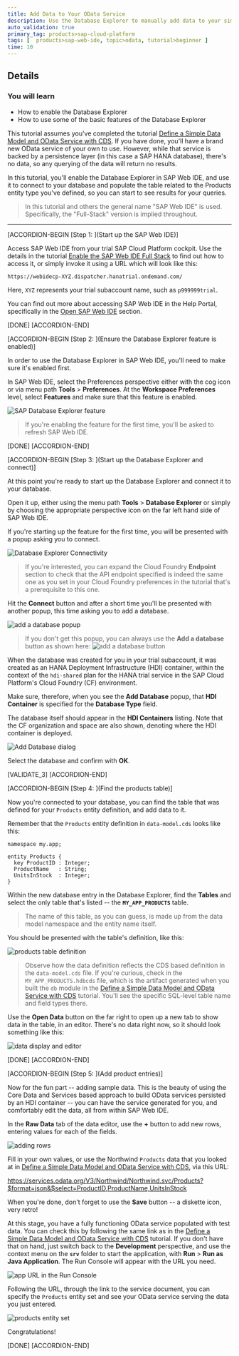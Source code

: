 ```yaml
---
title: Add Data to Your OData Service
description: Use the Database Explorer to manually add data to your simple OData service.
auto_validation: true
primary_tag: products>sap-cloud-platform
tags: [  products>sap-web-ide, topic>odata, tutorial>beginner ]
time: 10
---
```


## Details
### You will learn
- How to enable the Database Explorer
- How to use some of the basic features of the Database Explorer

This tutorial assumes you've completed the tutorial [Define a Simple Data Model and OData Service with CDS](https://www.sap.com/developer/tutorials/odata-05-data-model-service.html). If you have done, you'll have a brand new OData service of your own to use. However, while that service is backed by a persistence layer (in this case a SAP HANA database), there's no data, so any querying of the data will return no results.

In this tutorial, you'll enable the Database Explorer in SAP Web IDE, and use it to connect to your database and populate the table related to the Products entity type you've defined, so you can start to see results for your queries.

> In this tutorial and others the general name "SAP Web IDE" is used. Specifically, the "Full-Stack" version is implied throughout.

---

[ACCORDION-BEGIN [Step 1: ](Start up the SAP Web IDE)]

Access SAP Web IDE from your trial SAP Cloud Platform cockpit. Use the details in the tutorial [Enable the SAP Web IDE Full Stack](https://www.sap.com/developer/tutorials/webide-multi-cloud.html) to find out how to access it, or simply invoke it using a URL which will look like this:

`https://webidecp-XYZ.dispatcher.hanatrial.ondemand.com/`

Here, `XYZ` represents your trial subaccount name, such as `p999999trial`.

You can find out more about accessing SAP Web IDE in the Help Portal, specifically in the [Open SAP Web IDE](https://help.sap.com/viewer/825270ffffe74d9f988a0f0066ad59f0/CF/en-US/51321a804b1a4935b0ab7255447f5f84.html) section.

[DONE]
[ACCORDION-END]

[ACCORDION-BEGIN [Step 2: ](Ensure the Database Explorer feature is enabled)]

In order to use the Database Explorer in SAP Web IDE, you'll need to make sure it's enabled first.

In SAP Web IDE, select the Preferences perspective either with the cog icon or via menu path **Tools** > **Preferences**. At the **Workspace Preferences** level, select **Features** and make sure that this feature is enabled.

![SAP Database Explorer feature](sap-hana-database-explorer-feature.png)

> If you're enabling the feature for the first time, you'll be asked to refresh SAP Web IDE.

[DONE]
[ACCORDION-END]

[ACCORDION-BEGIN [Step 3: ](Start up the Database Explorer and connect)]

At this point you're ready to start up the Database Explorer and connect it to your database.

Open it up, either using the menu path **Tools** > **Database Explorer** or simply by choosing the appropriate perspective icon on the far left hand side of SAP Web IDE.

If you're starting up the feature for the first time, you will be presented with a popup asking you to connect.

![Database Explorer Connectivity](database-explorer-connectivity.png)

> If you're interested, you can expand the Cloud Foundry **Endpoint** section to check that the API endpoint specified is indeed the same one as you set in your Cloud Foundry preferences in the tutorial that's a prerequisite to this one.

Hit the **Connect** button and after a short time you'll be presented with another popup, this time asking you to add a database.

![add a database popup](add-a-database-popup.png)

> If you don't get this popup, you can always use the **Add a database** button as shown here:
> ![add a database button](add-a-database-button.png)

When the database was created for you in your trial subaccount, it was created as an HANA Deployment Infrastructure (HDI) container, within the context of the `hdi-shared` plan for the HANA trial service in the SAP Cloud Platform's Cloud Foundry (CF) environment.

Make sure, therefore, when you see the **Add Database** popup, that **HDI Container** is specified for the **Database Type** field.

The database itself should appear in the **HDI Containers** listing. Note that the CF organization and space are also shown, denoting where the HDI container is deployed.

![Add Database dialog](add-database-dialog.png)

Select the database and confirm with **OK**.

[VALIDATE_3]
[ACCORDION-END]

[ACCORDION-BEGIN [Step 4: ](Find the products table)]

Now you're connected to your database, you can find the table that was defined for your `Products` entity definition, and add data to it.

Remember that the `Products` entity definition in `data-model.cds` looks like this:

```
namespace my.app;

entity Products {
  key ProductID : Integer;
  ProductName   : String;
  UnitsInStock  : Integer;
}
```

Within the new database entry in the Database Explorer, find the **Tables** and select the only table that's listed -- the **`MY_APP_PRODUCTS`** table.

> The name of this table, as you can guess, is made up from the data model namespace and the entity name itself.

You should be presented with the table's definition, like this:

![products table definition](products-table-definition.png)

> Observe how the data definition reflects the CDS based definition in the `data-model.cds` file. If you're curious, check in the `MY_APP_PRODUCTS.hdbcds` file, which is the artifact generated when you built the `db` module in the [Define a Simple Data Model and OData Service with CDS](https://www.sap.com/developer/tutorials/odata-05-data-model-service.html) tutorial. You'll see the specific SQL-level table name and field types there.

Use the **Open Data** button on the far right to open up a new tab to show data in the table, in an editor. There's no data right now, so it should look something like this:

![data display and editor](data-display-and-editor.png)

[DONE]
[ACCORDION-END]


[ACCORDION-BEGIN [Step 5: ](Add product entries)]

Now for the fun part -- adding sample data. This is the beauty of using the Core Data and Services based approach to build OData services persisted by an HDI container -- you can have the service generated for you, and comfortably edit the data, all from within SAP Web IDE.

In the **Raw Data** tab of the data editor, use the **+** button to add new rows, entering values for each of the fields.

![adding rows](adding-rows.png)

Fill in your own values, or use the Northwind `Products` data that you looked at in [Define a Simple Data Model and OData Service with CDS](https://www.sap.com/developer/tutorials/odata-05-data-model-service.html), via this URL:

<https://services.odata.org/V3/Northwind/Northwind.svc/Products?$format=json&$select=ProductID,ProductName,UnitsInStock>

When you're done, don't forget to use the **Save** button -- a diskette icon, very retro!

At this stage, you have a fully functioning OData service populated with test data. You can check this by following the same link as in the [Define a Simple Data Model and OData Service with CDS](https://www.sap.com/developer/tutorials/odata-05-data-model-service.html) tutorial. If you don't have that on hand, just switch back to the **Development** perspective, and use the context menu on the **`srv`** folder to start the application, with **Run** > **Run as Java Application**. The Run Console will appear with the URL you need.

![app URL in the Run Console](app-url-in-run-console.png)

Following the URL, through the link to the service document, you can specify the `Products` entity set and see your OData service serving the data you just entered.

![products entity set](products.png)

Congratulations!

[DONE]
[ACCORDION-END]
